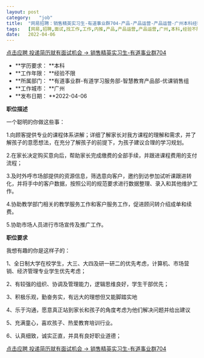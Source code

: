 ```yaml
---
layout:	post
category:	"job"
title:	"网易招聘：销售精英实习生-有道事业群704-产品-产品运营-产品运营-广州本科经验不限"
tags:	[网易,招聘,面试,找工作,工作,内推,产品,产品运营,产品运营,广州,本科,经验不限]
date:	2022-04-06
---
```


[点击应聘 投递简历就有面试机会 ->  销售精英实习生-有道事业群704](http://mobile.bole.netease.com/bole/boleDetail?id=39415&employeeId=346f03c3cda5f04c&key=all)



- **学历要求： **本科
- **工作年限： **经验不限
- **所属部门： **有道事业群-有道学习服务部-智慧教育产品部-优课销售组
- **工作城市： **广州
- **发布日期： **2022-04-06



**职位描述**

一个聪明的你做这些事：

1.向顾客提供专业的课程体系讲解；详细了解家长对我方课程的理解和需求，并了解孩子的意愿想法，在充分了解孩子的前提下，为孩子建议合理的学习规划。

2.在家长决定购买意向后，帮助家长完成缴费的全部手续，并跟进课程费用的支付流程；

3.及时外呼市场部提供的资源信息，筛选意向客户，邀约到访参加试听课跟进转化，并将手中的客户数据，按照公司的规范要求进行数据整理、录入和其他维护工作。

4.协助教学部门相关的教学服务工作和客户服务工作，促进顾问转介绍成单和续费。

5.协助市场人员进行市场宣传及推广工作。



**职位要求**

我想有趣的你是这样子的：

1、全日制大学在校学生，大三、大四及研一研二的优先考虑，计算机、市场营销、经济管理专业学生优先考虑；

2、有较强的组织、协调及管理能力，逻辑思维良好，学生干部优先；

3、积极乐观，勤奋务实，有远大的理想但又能脚踏实地

4、乐于沟通，愿意真正站到家长和孩子的角度考虑为他们解决问题并给出建议

5、充满童心，喜欢孩子、热爱教育培训行业。

6、认真细致，诚实正直，并具有良好职业道德；



[点击应聘 投递简历就有面试机会 ->  销售精英实习生-有道事业群704](http://mobile.bole.netease.com/bole/boleDetail?id=39415&employeeId=346f03c3cda5f04c&key=all)